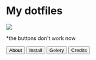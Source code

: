 # My dotfiles
<link rel="stylesheet" href=".github/style.css">
<p>
<img src="https://raw.githubusercontent.com/catppuccin/catppuccin/main/assets/palette/macchiato.png">
<p>
<p>
<!--- Buttons --->
*the buttons don't work now

<button class="button" role="button">About</button>
<button class="button" role="button">Install</button>
<button class="button" role="button">Gelery</button>
<button class="button" role="button">Credits</button>
